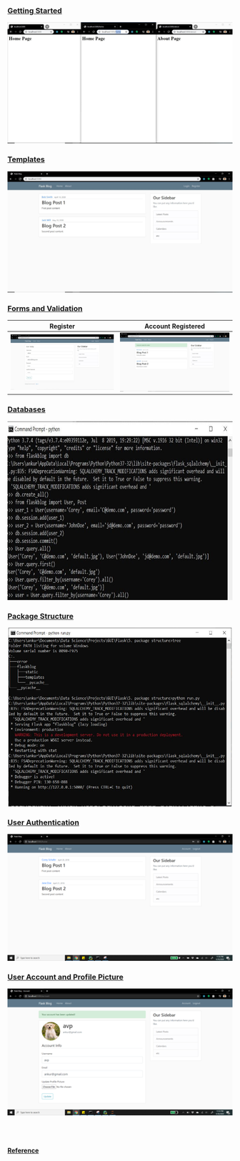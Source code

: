 ### [Getting Started](https://github.com/ankur715/GUI/tree/master/Flask/1.%20getting%20started)
<p><img src="https://github.com/ankur715/GUI/blob/master/Flask/1.%20getting%20started/getting%20started.JPG"></p>


### [Templates](https://github.com/ankur715/GUI/tree/master/Flask/2.%20templates)
<p><img src="https://github.com/ankur715/GUI/blob/master/Flask/2.%20templates/templates.JPG"></p>


### [Forms and Validation](https://github.com/ankur715/GUI/tree/master/Flask/3.%20forms_and_validation)  
Register             |  Account Registered
:-------------------------:|:-------------------------:
![](https://github.com/ankur715/GUI/blob/master/Flask/3.%20forms_and_validation/imgs/register.JPG)  |  ![](https://github.com/ankur715/GUI/blob/master/Flask/3.%20forms_and_validation/imgs/registered.JPG)  


### [Databases](https://github.com/ankur715/GUI/tree/master/Flask/2.%20templates)
<p align="center"><img width="600" height="400" src="https://github.com/ankur715/GUI/blob/master/Flask/4.%20databases/cmd.JPG"></p>


### [Package Structure](https://github.com/ankur715/GUI/tree/master/Flask/5.%20package%20structure)
<p align="center"><img width="500" height="400" src="https://github.com/ankur715/GUI/blob/master/Flask/5.%20package%20structure/run.JPG"></p>


### [User Authentication](https://github.com/ankur715/GUI/tree/master/Flask/6.%20user%20authentication)
<p><img src="https://github.com/ankur715/GUI/blob/master/Flask/6.%20user%20authentication/logout.png"></p>

### [User Account and Profile Picture](https://github.com/ankur715/GUI/tree/master/Flask/7.%20user%20account%20and%20profile%20picture)
<p><img src="https://github.com/ankur715/GUI/blob/master/Flask/7.%20user%20account%20and%20profile%20picture/account.png"></p>

<br/><br/>  
#### [Reference](https://www.youtube.com/playlist?list=PL-osiE80TeTs4UjLw5MM6OjgkjFeUxCYH)
